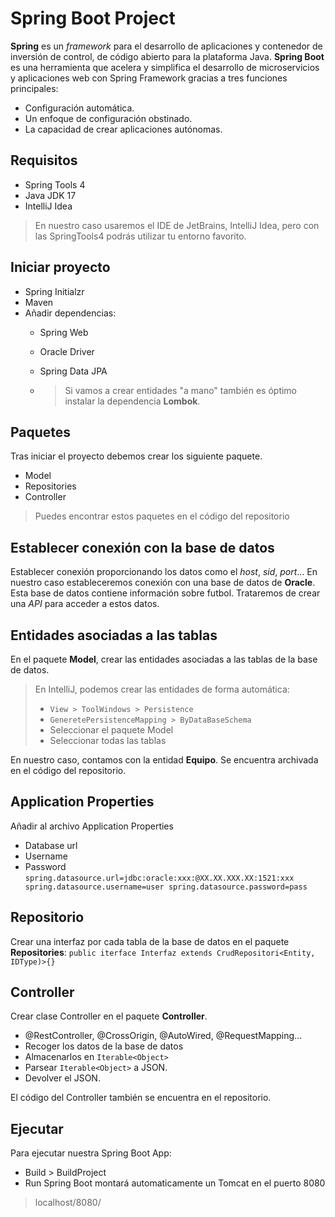 # Spring Boot Project
**Spring** es un *framework* para el desarrollo de aplicaciones y contenedor de inversión de control, de código abierto para la plataforma Java.
**Spring Boot** es una herramienta que acelera y simplifica el desarrollo de microservicios y aplicaciones web con Spring Framework gracias a tres funciones principales:
- Configuración automática.
- Un enfoque de configuración obstinado.
- La capacidad de crear aplicaciones autónomas.
## Requisitos
- Spring Tools 4
- Java JDK 17
- IntelliJ Idea

> En nuestro caso usaremos el IDE de JetBrains, IntelliJ Idea, pero con las SpringTools4 podrás utilizar tu entorno favorito.

## Iniciar proyecto
- Spring Initialzr
- Maven
- Añadir dependencias:
	- Spring Web
	- Oracle Driver
	- Spring Data JPA

	- > Si vamos a crear entidades "a mano" también es óptimo instalar la dependencia **Lombok**.

## Paquetes
Tras iniciar el proyecto debemos crear los siguiente paquete.
- Model
- Repositories
- Controller
> Puedes encontrar estos paquetes en el código del repositorio

## Establecer conexión con la base de datos
Establecer conexión proporcionando los datos como el *host*, *sid*, *port*...
En nuestro caso estableceremos conexión con una base de datos de **Oracle**.
Esta base de datos contiene información sobre futbol. Trataremos de crear una *API* para acceder a estos datos.

## Entidades asociadas a las tablas
En el paquete **Model**, crear las entidades asociadas a las tablas de la base de datos.

> En IntelliJ, podemos crear las entidades de forma automática:
>  - `View > ToolWindows > Persistence`
>  - `GeneretePersistenceMapping > ByDataBaseSchema`
>   - Seleccionar el paquete Model
>   - Seleccionar todas las tablas

En nuestro caso, contamos con la entidad **Equipo**. Se encuentra archivada en el código del repositorio.

## Application Properties
Añadir al archivo Application Properties
- Database url
- Username
- Password
`spring.datasource.url=jdbc:oracle:xxx:@XX.XX.XXX.XX:1521:xxx
spring.datasource.username=user
spring.datasource.password=pass`

## Repositorio
Crear una interfaz por cada tabla de la base de datos en el paquete **Repositories**:
`public iterface Interfaz extends CrudRepositori<Entity, IDType)>{}`

## Controller
Crear clase Controller en el paquete **Controller**.
- @RestController, @CrossOrigin, @AutoWired, @RequestMapping...
- Recoger  los datos de la base de datos
- Almacenarlos en `Iterable<Object>`
- Parsear `Iterable<Object>` a JSON.
- Devolver el JSON.

El código del Controller también se encuentra en el repositorio.

## Ejecutar
Para ejecutar nuestra Spring Boot App:
- Build > BuildProject
- Run
Spring Boot montará automaticamente un Tomcat en el puerto 8080
> localhost/8080/
